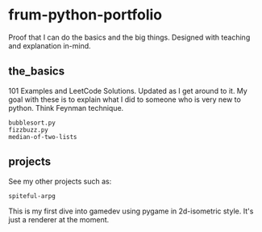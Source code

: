 # frum-python-portfolio
Proof that I can do the basics and the big things. Designed with teaching and explanation in-mind.

## the_basics
101 Examples and LeetCode Solutions. Updated as I get around to it.
My goal with these is to explain what I did to someone who is very new to python. Think Feynman technique. 

```
bubblesort.py
fizzbuzz.py
median-of-two-lists
```

## projects
See my other projects such as:

``` spiteful-arpg ```

This is my first dive into gamedev using pygame in 2d-isometric style. It's just a renderer at the moment.